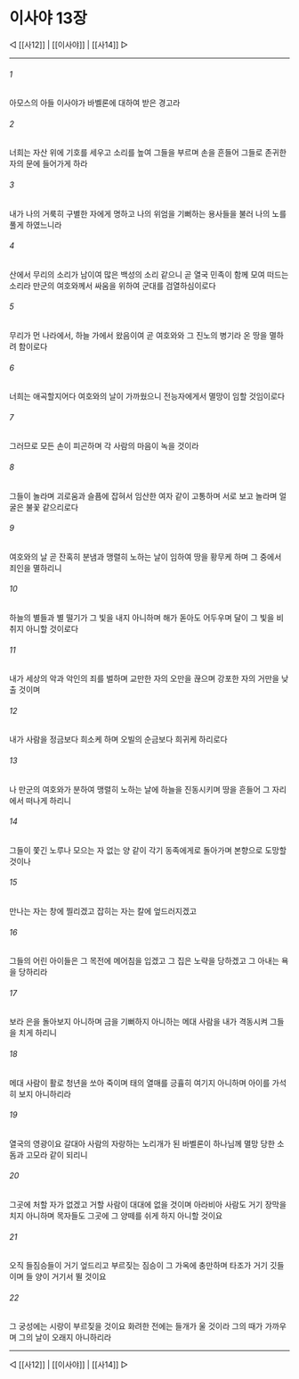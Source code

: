 ﻿# 이사야 13장

◁ [[사12]] | [[이사야]] | [[사14]] ▷
***

###### 1
아모스의 아들 이사야가 바벨론에 대하여 받은 경고라

###### 2
너희는 자산 위에 기호를 세우고 소리를 높여 그들을 부르며 손을 흔들어 그들로 존귀한 자의 문에 들어가게 하라

###### 3
내가 나의 거룩히 구별한 자에게 명하고 나의 위엄을 기뻐하는 용사들을 불러 나의 노를 풀게 하였느니라

###### 4
산에서 무리의 소리가 남이여 많은 백성의 소리 같으니 곧 열국 민족이 함께 모여 떠드는 소리라 만군의 여호와께서 싸움을 위하여 군대를 검열하심이로다

###### 5
무리가 먼 나라에서, 하늘 가에서 왔음이여 곧 여호와와 그 진노의 병기라 온 땅을 멸하려 함이로다

###### 6
너희는 애곡할지어다 여호와의 날이 가까웠으니 전능자에게서 멸망이 임할 것임이로다

###### 7
그러므로 모든 손이 피곤하며 각 사람의 마음이 녹을 것이라

###### 8
그들이 놀라며 괴로움과 슬픔에 잡혀서 임산한 여자 같이 고통하며 서로 보고 놀라며 얼굴은 불꽃 같으리로다

###### 9
여호와의 날 곧 잔혹히 분냄과 맹렬히 노하는 날이 임하여 땅을 황무케 하며 그 중에서 죄인을 멸하리니

###### 10
하늘의 별들과 별 떨기가 그 빛을 내지 아니하며 해가 돋아도 어두우며 달이 그 빛을 비취지 아니할 것이로다

###### 11
내가 세상의 악과 악인의 죄를 벌하며 교만한 자의 오만을 끊으며 강포한 자의 거만을 낮출 것이며

###### 12
내가 사람을 정금보다 희소케 하며 오빌의 순금보다 희귀케 하리로다

###### 13
나 만군의 여호와가 분하여 맹렬히 노하는 날에 하늘을 진동시키며 땅을 흔들어 그 자리에서 떠나게 하리니

###### 14
그들이 쫓긴 노루나 모으는 자 없는 양 같이 각기 동족에게로 돌아가며 본향으로 도망할 것이나

###### 15
만나는 자는 창에 찔리겠고 잡히는 자는 칼에 엎드러지겠고

###### 16
그들의 어린 아이들은 그 목전에 메어침을 입겠고 그 집은 노략을 당하겠고 그 아내는 욕을 당하리라

###### 17
보라 은을 돌아보지 아니하며 금을 기뻐하지 아니하는 메대 사람을 내가 격동시켜 그들을 치게 하리니

###### 18
메대 사람이 활로 청년을 쏘아 죽이며 태의 열매를 긍휼히 여기지 아니하며 아이를 가석히 보지 아니하리라

###### 19
열국의 영광이요 갈대아 사람의 자랑하는 노리개가 된 바벨론이 하나님께 멸망 당한 소돔과 고모라 같이 되리니

###### 20
그곳에 처할 자가 없겠고 거할 사람이 대대에 없을 것이며 아라비아 사람도 거기 장막을 치지 아니하며 목자들도 그곳에 그 양떼를 쉬게 하지 아니할 것이요

###### 21
오직 들짐승들이 거기 엎드리고 부르짖는 짐승이 그 가옥에 충만하며 타조가 거기 깃들이며 들 양이 거기서 뛸 것이요

###### 22
그 궁성에는 시랑이 부르짖을 것이요 화려한 전에는 들개가 울 것이라 그의 때가 가까우며 그의 날이 오래지 아니하리라

***
◁ [[사12]] | [[이사야]] | [[사14]] ▷